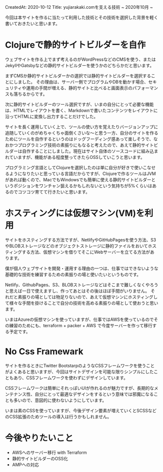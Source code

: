 CreatedAt: 2020-10-12
Title: yujiarakaki.comを支える技術 ~ 2020年10月 ~

今回は本サイトを作るに当たって利用した技術とその技術を選択した背景を軽く書いておきたいと思います。

# Clojureで静的サイトビルダーを自作
ウェブサイトを作る上でまず考えるのがWordPressなどのCMSを使う、またはJekyllやGatsbyなどの静的サイトビルダーを使うかのどちらかだと思います。

まずCMSか静的サイトビルダーかの選択では静的サイトビルダーを選択することにしました。
その理由は、サーバー側でプログラムやDBを動かす場合、セキュリティや運用の手間が増える、静的サイトと比べると画面表示のパフォーマンスも落ちるからです。

次に静的サイトビルダーのツール選択ですが、いまの自分にとって必要な機能は、HTMLでレイアウトを書く、Markdownで書いたコンテンツをレイアウトに沿ってHTMLに変換し出力することだけでした。

サイトを長く運用していく上で、ツールの使い方を覚えたりバージョンアップに追随していくのがめちゃくちゃ面倒くさいな〜と思う一方、自分のサイトを作るためにツールを自作するというのはドッグフーディング感あって楽しそうで、なおかつプログラミング技術の素振りにもなると考えたので、あえて静的サイトビルダーは自作することにしました。現在はサイト自体のソースコードに組み込まれていますが、機能がある程度整ってきたらOSSしていこうと思います。

プログラミング言語としてClojureを選択したのは単に自分が好きで使いこなせるようになりたいと思っている言語だからですが、Clojureで作るツールはJVMがあれば動くので、MacでもWindowsでも簡単に使える静的サイトビルダーというポジションをワンチャン狙えるかもしれないという気持ちが5%くらいはあるのでコツコツ育てて行きたいと思います。

# ホスティングには仮想マシン(VM)を利用
サイトをホスティングする方法ですが、NetlifyやGitHubPagesを使う方法、S3やBLOBストレージなどのオブジェクトストレージに静的ファイルをおいてホスティングする方法、仮想マシンを借りてそこにWebサーバーを立てる方法があります。

僕が個人ウェブサイトを開発・運用する理由の一つは、仕事ではできないような基礎的な技術を練習するための素振りの場と使いたいというものです。

Netlify、GithubPages、S3、BLOBストレージなどはそこまで難しくなくやろうと思えば一日で使えますし、作ってあとはその後はほぼ手間がいりません。
それだと素振りの場としては物足りないので、あえて仮想マシンにホスティングして様々な手間を掛けることで自分の技術を高める素振りの場として使おうと思います。

いまはAzureの仮想マシンを使っていますが、仕事ではAWSを使っているのでその練習のためにも、terraform + packer + AWS で今度サーバーを作って移行する予定です。

# No Css Framewark
サイトを作るときにTwitter BootstarpのようなCSSフレームワークを使うことがよくあると思いますが、今回はサイトデザインを可能な限りシンプルにしたこともあり、CSSフレームワークを使わずにデザインしています。

CSSフレームワークは簡単にそれっぽいUIが作れるのが魅力ですが、長期的なメンテナンス性、自分にとって最適なデザインをするという意味では邪魔になることも多いので、意図的に使わないようにしています。

いまは素のCSSを使っていますが、今後デザイン要素が増えていくとSCSSなどのCSS拡張のためツールの導入は行うかもしれません。

# 今後やりたいこと
- AWSへのサーバー移行 with Terraform
- 静的サイトビルダーのOSS化
- AMPへの対応
